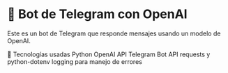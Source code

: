 # 🤖 Bot de Telegram con OpenAI

Este es un bot de Telegram que responde mensajes usando un modelo de OpenAI.

📖 Tecnologías usadas
Python
OpenAI API
Telegram Bot API
requests y python-dotenv
logging para manejo de errores